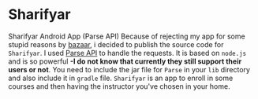 # Sharifyar
Sharifyar Android App (Parse API)
Because of rejecting my app for some stupid reasons by [bazaar][1], i decided to publish the source code for `Sharifyar`. I used [Parse API][2] to handle the requests. It is based on `node.js` and is so powerful **-I do not know that currently they still support their users or not**. You need to include the jar file for `Parse` in your `lib` directory and also include it in `gradle` file.
`Sharifyar` is an app to enroll in some courses and then having the instructor you've chosen in your home.



  [1]: http://cafebazaar.ir/
  [2]: https://www.parse.com/
